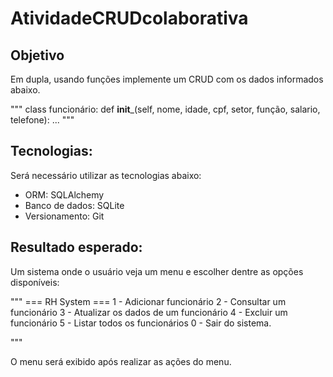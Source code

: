 # AtividadeCRUDcolaborativa

## Objetivo
Em dupla, usando funções implemente um CRUD com os dados informados abaixo.

"""
class funcionário:
   def __init___(self, nome, idade, cpf, setor, função, salario, telefone):
   ...
"""


## Tecnologias:
Será necessário utilizar as tecnologias abaixo:
- ORM: SQLAlchemy
- Banco de dados: SQLite
-  Versionamento: Git

## Resultado esperado:
Um sistema onde o usuário veja um menu e escolher dentre as opções disponíveis:

"""
   === RH System ===
1 - Adicionar funcionário
2 - Consultar um funcionário
3 - Atualizar os dados de um funcionário
4 - Excluir um funcionário
5 - Listar todos os funcionários
0 - Sair do sistema.

"""

O menu será exibido após realizar as ações do menu.
